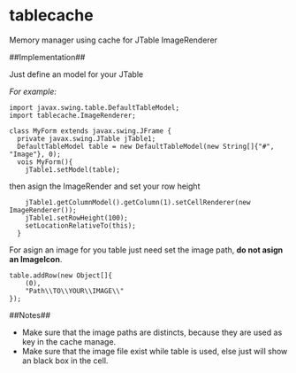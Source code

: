 # tablecache
Memory manager using cache for JTable ImageRenderer

##Implementation##

Just define an model for your JTable

*For example:*
```
import javax.swing.table.DefaultTableModel;
import tablecache.ImageRenderer;

class MyForm extends javax.swing.JFrame {
  private javax.swing.JTable jTable1;
  DefaultTableModel table = new DefaultTableModel(new String[]{"#", "Image"}, 0);
  vois MyForm(){
    jTable1.setModel(table);
```
then asign the ImageRender and set your row height 
```
    jTable1.getColumnModel().getColumn(1).setCellRenderer(new ImageRenderer());
    jTable1.setRowHeight(100);
    setLocationRelativeTo(this);
  }
```

For asign an image for you table just need set the image path, **do not asign an ImageIcon**.

```
table.addRow(new Object[]{
    (0),
    "Path\\TO\\YOUR\\IMAGE\\"
});
```
##Notes##
 - Make sure that the image paths are distincts, because they are used as key in the cache manage.
 - Make sure that the image file exist while table is used, else just will show an black box in the cell.
